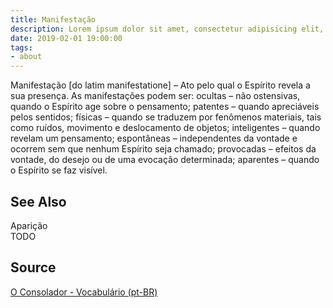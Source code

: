 ```yaml
---
title: Manifestação
description: Lorem ipsum dolor sit amet, consectetur adipisicing elit, sed do eiusmod tempor incididunt ut labore et dolore magna aliqua.  TODO
date: 2019-02-01 19:00:00
tags:
- about
---
```


Manifestação [do latim manifestatione] – Ato pelo qual o Espírito revela a sua presença. As manifestações podem ser: ocultas – não ostensivas, quando o Espírito age sobre o pensamento; patentes – quando apreciáveis pelos sentidos; físicas – quando se traduzem por fenômenos materiais, tais como ruídos, movimento e deslocamento de objetos; inteligentes – quando revelam um pensamento; espontâneas – independentes da vontade e ocorrem sem que nenhum Espírito seja chamado; provocadas – efeitos da vontade, do desejo ou de uma evocação determinada; aparentes – quando o Espírito se faz visível.

## See Also
Aparição  
TODO

## Source
[O Consolador - Vocabulário (pt-BR)](http://www.oconsolador.com.br/linkfixo/vocabulario/principal.html)


